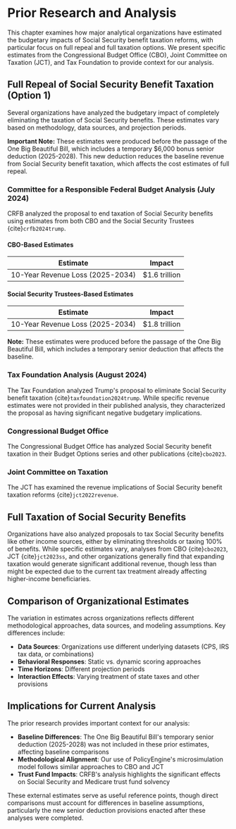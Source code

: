 # Prior Research and Analysis

This chapter examines how major analytical organizations have estimated the budgetary impacts of Social Security benefit taxation reforms, with particular focus on full repeal and full taxation options. We present specific estimates from the Congressional Budget Office (CBO), Joint Committee on Taxation (JCT), and Tax Foundation to provide context for our analysis.

## Full Repeal of Social Security Benefit Taxation (Option 1)

Several organizations have analyzed the budgetary impact of completely eliminating the taxation of Social Security benefits. These estimates vary based on methodology, data sources, and projection periods.

**Important Note:** These estimates were produced before the passage of the One Big Beautiful Bill, which includes a temporary \$6,000 bonus senior deduction (2025-2028). This new deduction reduces the baseline revenue from Social Security benefit taxation, which affects the cost estimates of full repeal.

### Committee for a Responsible Federal Budget Analysis (July 2024)

CRFB analyzed the proposal to end taxation of Social Security benefits using estimates from both CBO and the Social Security Trustees {cite}`crfb2024trump`.

#### CBO-Based Estimates

| Estimate | Impact |
|----------|---------|
| 10-Year Revenue Loss (2025-2034) | \$1.6 trillion |

#### Social Security Trustees-Based Estimates

| Estimate | Impact |
|----------|---------|
| 10-Year Revenue Loss (2025-2034) | \$1.8 trillion |

**Note:** These estimates were produced before the passage of the One Big Beautiful Bill, which includes a temporary senior deduction that affects the baseline.

### Tax Foundation Analysis (August 2024)

The Tax Foundation analyzed Trump's proposal to eliminate Social Security benefit taxation {cite}`taxfoundation2024trump`. While specific revenue estimates were not provided in their published analysis, they characterized the proposal as having significant negative budgetary implications.

### Congressional Budget Office

The Congressional Budget Office has analyzed Social Security benefit taxation in their Budget Options series and other publications {cite}`cbo2023`.

### Joint Committee on Taxation

The JCT has examined the revenue implications of Social Security benefit taxation reforms {cite}`jct2022revenue`.

## Full Taxation of Social Security Benefits

Organizations have also analyzed proposals to tax Social Security benefits like other income sources, either by eliminating thresholds or taxing 100% of benefits. While specific estimates vary, analyses from CBO {cite}`cbo2023`, JCT {cite}`jct2023ss`, and other organizations generally find that expanding taxation would generate significant additional revenue, though less than might be expected due to the current tax treatment already affecting higher-income beneficiaries.

## Comparison of Organizational Estimates

The variation in estimates across organizations reflects different methodological approaches, data sources, and modeling assumptions. Key differences include:

- **Data Sources**: Organizations use different underlying datasets (CPS, IRS tax data, or combinations)
- **Behavioral Responses**: Static vs. dynamic scoring approaches
- **Time Horizons**: Different projection periods
- **Interaction Effects**: Varying treatment of state taxes and other provisions

## Implications for Current Analysis

The prior research provides important context for our analysis:

- **Baseline Differences**: The One Big Beautiful Bill's temporary senior deduction (2025-2028) was not included in these prior estimates, affecting baseline comparisons
- **Methodological Alignment**: Our use of PolicyEngine's microsimulation model follows similar approaches to CBO and JCT
- **Trust Fund Impacts**: CRFB's analysis highlights the significant effects on Social Security and Medicare trust fund solvency

These external estimates serve as useful reference points, though direct comparisons must account for differences in baseline assumptions, particularly the new senior deduction provisions enacted after these analyses were completed.